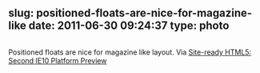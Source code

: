 slug: positioned-floats-are-nice-for-magazine-like
date: 2011-06-30 09:24:37
type: photo
---

<a href="http://blogs.msdn.com/b/ie/archive/2011/06/29/site-ready-html5-second-ie10-platform-preview-available-for-developers.aspx"><img src="{{@asset.url swerner/tumblr/2011-06-30-positioned-floats-are-nice-for-magazine-like-0884c7854f.png}}" alt=""/></a>

Positioned floats are nice for magazine like layout. Via [Site-ready HTML5: Second IE10 Platform Preview](http://blogs.msdn.com/b/ie/archive/2011/06/29/site-ready-html5-second-ie10-platform-preview-available-for-developers.aspx)
